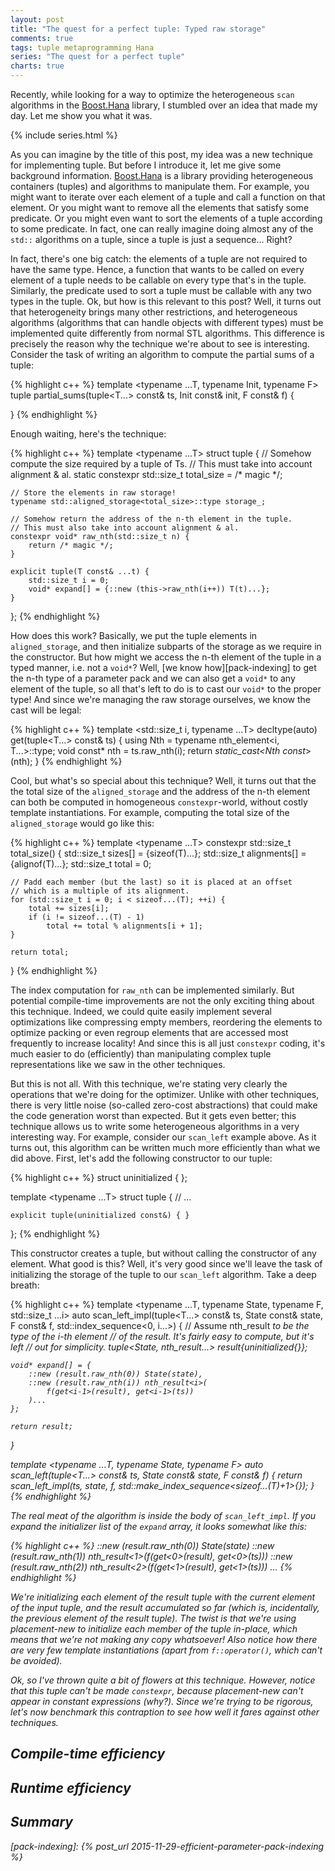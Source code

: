 ```yaml
---
layout: post
title: "The quest for a perfect tuple: Typed raw storage"
comments: true
tags: tuple metaprogramming Hana
series: "The quest for a perfect tuple"
charts: true
---
```


Recently, while looking for a way to optimize the heterogeneous `scan`
algorithms in the [Boost.Hana][] library, I stumbled over an idea that
made my day. Let me show you what it was.

{% include series.html %}

As you can imagine by the title of this post, my idea was a new technique for
implementing tuple. But before I introduce it, let me give some background
information. [Boost.Hana][] is a library providing heterogeneous containers
(tuples) and algorithms to manipulate them. For example, you might want to
iterate over each element of a tuple and call a function on that element.
Or you might want to remove all the elements that satisfy some predicate.
Or you might even want to sort the elements of a tuple according to some
predicate. In fact, one can really imagine doing almost any of the `std::`
algorithms on a tuple, since a tuple is just a sequence... Right?

In fact, there's one big catch: the elements of a tuple are not required to
have the same type. Hence, a function that wants to be called on every element
of a tuple needs to be callable on every type that's in the tuple. Similarly,
the predicate used to sort a tuple must be callable with any two types in the
tuple. Ok, but how is this relevant to this post? Well, it turns out that
heterogeneity brings many other restrictions, and heterogeneous algorithms
(algorithms that can handle objects with different types) must be implemented
quite differently from normal STL algorithms. This difference is precisely the
reason why the technique we're about to see is interesting. Consider the task
of writing an algorithm to compute the partial sums of a tuple:

{% highlight c++ %}
template <typename ...T, typename Init, typename F>
tuple<???> partial_sums(tuple<T...> const& ts, Init const& init, F const& f) {

}
{% endhighlight %}



<!-- TODO: Introduce the motivation for the technique? -->

Enough waiting, here's the technique:

{% highlight c++ %}
template <typename ...T>
struct tuple {
    // Somehow compute the size required by a tuple of Ts.
    // This must take into account alignment & al.
    static constexpr std::size_t total_size = /* magic */;

    // Store the elements in raw storage!
    typename std::aligned_storage<total_size>::type storage_;

    // Somehow return the address of the n-th element in the tuple.
    // This must also take into account alignment & al.
    constexpr void* raw_nth(std::size_t n) {
        return /* magic */;
    }

    explicit tuple(T const& ...t) {
        std::size_t i = 0;
        void* expand[] = {::new (this->raw_nth(i++)) T(t)...};
    }
};
{% endhighlight %}

How does this work? Basically, we put the tuple elements in `aligned_storage`,
and then initialize subparts of the storage as we require in the constructor.
But how might we access the n-th element of the tuple in a typed manner, i.e.
not a `void*`? Well, [we know how][pack-indexing] to get the n-th type of a
parameter pack and we can also get a `void*` to any element of the tuple, so
all that's left to do is to cast our `void*` to the proper type! And since
we're managing the raw storage ourselves, we know the cast will be legal:

{% highlight c++ %}
template <std::size_t i, typename ...T>
decltype(auto) get(tuple<T...> const& ts) {
    using Nth = typename nth_element<i, T...>::type;
    void const* nth = ts.raw_nth(i);
    return *static_cast<Nth const*>(nth);
}
{% endhighlight %}

Cool, but what's so special about this technique? Well, it turns out that the
the total size of the `aligned_storage` and the address of the n-th element
can both be computed in homogeneous `constexpr`-world, without costly template
instantiations. For example, computing the total size of the `aligned_storage`
would go like this:

{% highlight c++ %}
template <typename ...T>
constexpr std::size_t total_size() {
    std::size_t sizes[] = {sizeof(T)...};
    std::size_t alignments[] = {alignof(T)...};
    std::size_t total = 0;

    // Padd each member (but the last) so it is placed at an offset
    // which is a multiple of its alignment.
    for (std::size_t i = 0; i < sizeof...(T); ++i) {
        total += sizes[i];
        if (i != sizeof...(T) - 1)
            total += total % alignments[i + 1];
    }

    return total;
}
{% endhighlight %}

The index computation for `raw_nth` can be implemented similarly. But potential
compile-time improvements are not the only exciting thing about this technique.
Indeed, we could quite easily implement several optimizations like compressing
empty members, reordering the elements to optimize packing or even regroup
elements that are accessed most frequently to increase locality! And since
this is all just `constexpr` coding, it's much easier to do (efficiently)
than manipulating complex tuple representations like we saw in the other
techniques.

But this is not all. With this technique, we're stating very clearly the
operations that we're doing for the optimizer. Unlike with other techniques,
there is very little noise (so-called zero-cost abstractions) that could make
the code generation worst than expected. But it gets even better; this technique
allows us to write some heterogeneous algorithms in a very interesting way. For
example, consider our `scan_left` example above. As it turns out, this algorithm
can be written much more efficiently than what we did above. First, let's add
the following constructor to our tuple:

{% highlight c++ %}
struct uninitialized { };

template <typename ...T>
struct tuple {
    // ...

    explicit tuple(uninitialized const&) { }
};
{% endhighlight %}

This constructor creates a tuple, but without calling the constructor of any
element. What good is this? Well, it's very good since we'll leave the task of
initializing the storage of the tuple to our `scan_left` algorithm. Take a
deep breath:

{% highlight c++ %}
template <typename ...T, typename State, typename F, std::size_t ...i>
auto scan_left_impl(tuple<T...> const& ts, State const& state,
                    F const& f, std::index_sequence<0, i...>)
{
    // Assume nth_result<i> to be the type of the i-th element
    // of the result. It's fairly easy to compute, but it's left
    // out for simplicity.
    tuple<State, nth_result<i>...> result{uninitialized{}};

    void* expand[] = {
        ::new (result.raw_nth(0)) State(state),
        ::new (result.raw_nth(i)) nth_result<i>(
            f(get<i-1>(result), get<i-1>(ts))
        )...
    };

    return result;
}

template <typename ...T, typename State, typename F>
auto scan_left(tuple<T...> const& ts, State const& state, F const& f)
{
    return scan_left_impl(ts, state, f,
                std::make_index_sequence<sizeof...(T)+1>{});
}
{% endhighlight %}

The real meat of the algorithm is inside the body of `scan_left_impl`. If you
expand the initializer list of the `expand` array, it looks somewhat like this:

{% highlight c++ %}
::new (result.raw_nth(0)) State(state)
::new (result.raw_nth(1)) nth_result<1>(f(get<0>(result), get<0>(ts)))
::new (result.raw_nth(2)) nth_result<2>(f(get<1>(result), get<1>(ts)))
...
{% endhighlight %}

We're initializing each element of the result tuple with the current element
of the input tuple, and the result accumulated so far (which is, incidentally,
the previous element of the result tuple). The twist is that we're using
placement-new to initialize each member of the tuple in-place, which means
that we're not making any copy whatsoever! Also notice how there are very
few template instantiations (apart from `f::operator()`, which can't be
avoided).

Ok, so I've thrown quite a bit of flowers at this technique. However, notice
that this tuple can't be made `constexpr`, because placement-new can't appear
in constant expressions (why?). Since we're trying to be rigorous, let's now
benchmark this contraption to see how well it fares against other techniques.


## Compile-time efficiency

<!-- TODO: write this -->


## Runtime efficiency

<!-- TODO: write this -->


## Summary

<!-- TODO: Write this -->


<!-- Links -->
[Boost.Hana]: https://github.com/boostorg/hana
[pack-indexing]: {% post_url 2015-11-29-efficient-parameter-pack-indexing %}
